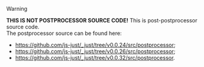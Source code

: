 > [!WARNING]
> **THIS IS NOT POSTPROCESSOR SOURCE CODE!** This is post-postprocessor source code. <br>
> The postprocessor source can be found here:
> - https://github.com/js-just/_just/tree/v0.0.24/src/postprocessor;
> - https://github.com/js-just/_just/tree/v0.0.26/src/postprocessor;
> - https://github.com/js-just/_just/tree/v0.0.32/src/postprocessor.
